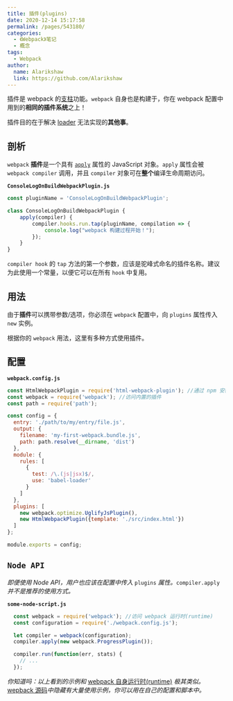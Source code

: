 ```yaml
---
title: 插件(plugins)
date: 2020-12-14 15:17:58
permalink: /pages/543180/
categories:
  - 《Webpack》笔记
  - 概念
tags: 
  - Webpack 
author: 
  name: Alarikshaw
  link: https://github.com/Alarikshaw
---
```


插件是 webpack 的[支柱](https://github.com/webpack/tapable)功能。`webpack` 自身也是构建于，你在 webpack 配置中用到的**相同的插件系统**之上！

插件目的在于解决 [loader](https://www.webpackjs.com/concepts/loaders) 无法实现的**其他事**。

## 剖析

`webpack` **插件**是一个具有 [`apply`](https://developer.mozilla.org/en-US/docs/Web/JavaScript/Reference/Global_Objects/Function/apply) 属性的 JavaScript 对象。`apply` 属性会被 `webpack compiler` 调用，并且 `compiler` 对象可在**整个**编译生命周期访问。

**`ConsoleLogOnBuildWebpackPlugin.js`**

```js
const pluginName = 'ConsoleLogOnBuildWebpackPlugin';

class ConsoleLogOnBuildWebpackPlugin {
    apply(compiler) {
        compiler.hooks.run.tap(pluginName, compilation => {
            console.log("webpack 构建过程开始！");
        });
    }
}
```

`compiler hook` 的 `tap` 方法的第一个参数，应该是驼峰式命名的插件名称。建议为此使用一个常量，以便它可以在所有 `hook` 中复用。

## 用法

由于**插件**可以携带参数/选项，你必须在 `webpack` 配置中，向 `plugins` 属性传入 `new` 实例。

根据你的 `webpack` 用法，这里有多种方式使用插件。

## 配置

**`webpack.config.js`**

```js
const HtmlWebpackPlugin = require('html-webpack-plugin'); //通过 npm 安装
const webpack = require('webpack'); //访问内置的插件
const path = require('path');

const config = {
  entry: './path/to/my/entry/file.js',
  output: {
    filename: 'my-first-webpack.bundle.js',
    path: path.resolve(__dirname, 'dist')
  },
  module: {
    rules: [
      {
        test: /\.(js|jsx)$/,
        use: 'babel-loader'
      }
    ]
  },
  plugins: [
    new webpack.optimize.UglifyJsPlugin(),
    new HtmlWebpackPlugin({template: './src/index.html'})
  ]
};

module.exports = config;
```

## `Node API`

*即便使用 Node API，用户也应该在配置中传入* `plugins` *属性。*`compiler.apply` *并不是推荐的使用方式。*

**`some-node-script.js`**

```javascript
  const webpack = require('webpack'); //访问 webpack 运行时(runtime)
  const configuration = require('./webpack.config.js');

  let compiler = webpack(configuration);
  compiler.apply(new webpack.ProgressPlugin());

  compiler.run(function(err, stats) {
    // ...
  });
```

*你知道吗：以上看到的示例和* [webpack 自身运行时(runtime)](https://github.com/webpack/webpack/blob/e7087ffeda7fa37dfe2ca70b5593c6e899629a2c/bin/webpack.js#L290-L292) *极其类似。*[wepback 源码](https://github.com/webpack/webpack)*中隐藏有大量使用示例，你可以用在自己的配置和脚本中。*

